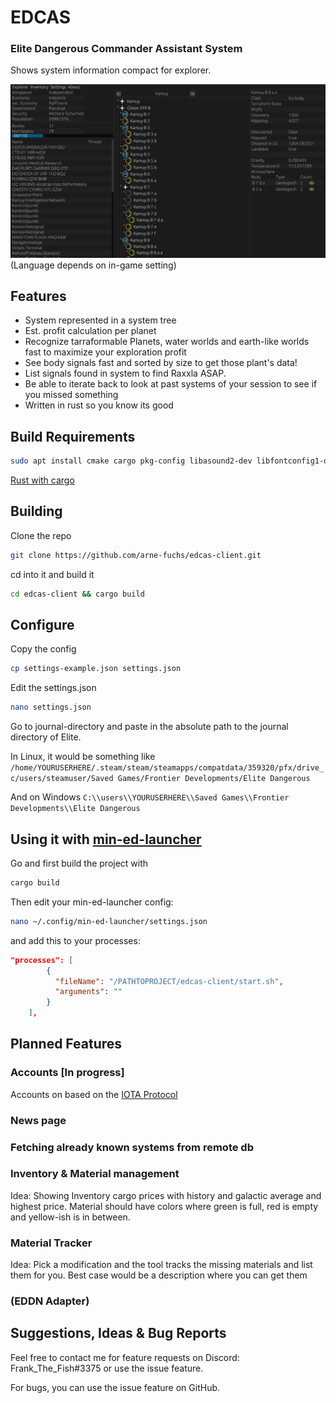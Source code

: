 # EDCAS
### Elite Dangerous Commander Assistant System

Shows system information compact for explorer.

![Screenshot of explorer panel](graphics/screenshots/explorer-screenshot.jpg "Explorer Panel")
(Language depends on in-game setting)

## Features

* System represented in a system tree
* Est. profit calculation per planet
* Recognize tarraformable Planets, water worlds and earth-like worlds fast to maximize your exploration profit
* See body signals fast and sorted by size to get those plant's data!
* List signals found in system to find Raxxla ASAP.
* Be able to iterate back to look at past systems of your session to see if you missed something
* Written in rust so you know its good

## Build Requirements

```bash
sudo apt install cmake cargo pkg-config libasound2-dev libfontconfig1-dev libclang-dev libzmq3-dev git
```

<a href=https://www.rust-lang.org/tools/install >Rust with cargo</a>

## Building

Clone the repo

```bash
git clone https://github.com/arne-fuchs/edcas-client.git
```

cd into it and build it

```bash
cd edcas-client && cargo build
```

## Configure

Copy the config

```bash
cp settings-example.json settings.json
```

Edit the settings.json

```bash
nano settings.json
```

Go to journal-directory and paste in the absolute path to the journal directory of Elite.

In Linux, it would be something like
```/home/YOURUSERHERE/.steam/steam/steamapps/compatdata/359320/pfx/drive_c/users/steamuser/Saved Games/Frontier Developments/Elite Dangerous```

And on Windows
```C:\\users\\YOURUSERHERE\\Saved Games\\Frontier Developments\\Elite Dangerous```

## Using it with <a href=https://github.com/rfvgyhn/min-ed-launcher>min-ed-launcher</a>

Go and first build the project with
```bash
cargo build
```

Then edit your min-ed-launcher config:

```bash
nano ~/.config/min-ed-launcher/settings.json
```

and add this to your processes:

```json
"processes": [
        {
          "fileName": "/PATHTOPROJECT/edcas-client/start.sh",
          "arguments": ""
        }
    ],
```

## Planned Features

### Accounts [In progress]
Accounts on based on the <a href=https://www.iota.org/ >IOTA Protocol<a/>
### News page
### Fetching already known systems from remote db
### Inventory & Material management
Idea: Showing Inventory cargo prices with history and galactic average and highest price.
Material should have colors where green is full, red is empty and yellow-ish is in between.
### Material Tracker
Idea: Pick a modification and the tool tracks the missing materials and list them for you.
Best case would be a description where you can get them
### (EDDN Adapter)


## Suggestions, Ideas & Bug Reports
Feel free to contact me for feature requests on Discord: Frank_The_Fish#3375 or use the issue feature.

For bugs, you can use the issue feature on GitHub.